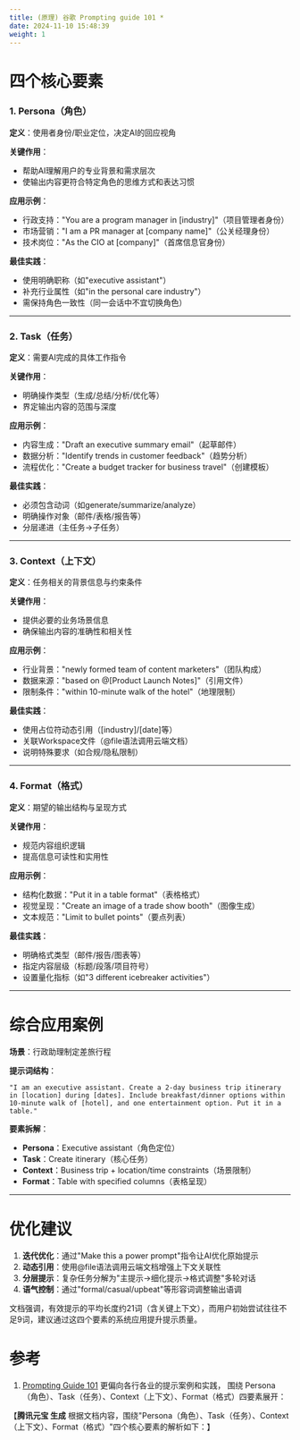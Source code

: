 ```yaml
---
title: (原理) 谷歌 Prompting guide 101 *
date: 2024-11-10 15:48:39
weight: 1 
---
```




# 四个核心要素
### **1. Persona（角色）**

**定义**：使用者身份/职业定位，决定AI的回应视角

**关键作用**：

- 帮助AI理解用户的专业背景和需求层次
- 使输出内容更符合特定角色的思维方式和表达习惯

**应用示例**：

- 行政支持："You are a program manager in [industry]"（项目管理者身份）
- 市场营销："I am a PR manager at [company name]"（公关经理身份）
- 技术岗位："As the CIO at [company]"（首席信息官身份）

**最佳实践**：

- 使用明确职称（如"executive assistant"）
- 补充行业属性（如"in the personal care industry"）
- 需保持角色一致性（同一会话中不宜切换角色）

---

### **2. Task（任务）**

**定义**：需要AI完成的具体工作指令

**关键作用**：

- 明确操作类型（生成/总结/分析/优化等）
- 界定输出内容的范围与深度

**应用示例**：

- 内容生成："Draft an executive summary email"（起草邮件）
- 数据分析："Identify trends in customer feedback"（趋势分析）
- 流程优化："Create a budget tracker for business travel"（创建模板）

**最佳实践**：

- 必须包含动词（如generate/summarize/analyze）
- 明确操作对象（邮件/表格/报告等）
- 分层递进（主任务→子任务）

---

### **3. Context（上下文）**

**定义**：任务相关的背景信息与约束条件

**关键作用**：

- 提供必要的业务场景信息
- 确保输出内容的准确性和相关性

**应用示例**：

- 行业背景："newly formed team of content marketers"（团队构成）
- 数据来源："based on @[Product Launch Notes]"（引用文件）
- 限制条件："within 10-minute walk of the hotel"（地理限制）

**最佳实践**：

- 使用占位符动态引用（[industry]/[date]等）
- 关联Workspace文件（@file语法调用云端文档）
- 说明特殊要求（如合规/隐私限制）

---

### **4. Format（格式）**

**定义**：期望的输出结构与呈现方式

**关键作用**：

- 规范内容组织逻辑
- 提高信息可读性和实用性

**应用示例**：

- 结构化数据："Put it in a table format"（表格格式）
- 视觉呈现："Create an image of a trade show booth"（图像生成）
- 文本规范："Limit to bullet points"（要点列表）

**最佳实践**：

- 明确格式类型（邮件/报告/图表等）
- 指定内容层级（标题/段落/项目符号）
- 设置量化指标（如"3 different icebreaker activities"）

---

# **综合应用案例**

**场景**：行政助理制定差旅行程

**提示词结构**：

`"I am an executive assistant. Create a 2-day business trip itinerary in [location] during [dates]. Include breakfast/dinner options within 10-minute walk of [hotel], and one entertainment option. Put it in a table."`

**要素拆解**：

- **Persona**：Executive assistant（角色定位）
- **Task**：Create itinerary（核心任务）
- **Context**：Business trip + location/time constraints（场景限制）
- **Format**：Table with specified columns（表格呈现）

---

# **优化建议**

1. **迭代优化**：通过"Make this a power prompt"指令让AI优化原始提示
2. **动态引用**：使用@file语法调用云端文档增强上下文关联性
3. **分层提示**：复杂任务分解为"主提示→细化提示→格式调整"多轮对话
4. **语气控制**：通过"formal/casual/upbeat"等形容词调整输出语调

文档强调，有效提示的平均长度约21词（含关键上下文），而用户初始尝试往往不足9词，建议通过这四个要素的系统应用提升提示质量。



# 参考
1. [Prompting Guide 101](https://services.google.com/fh/files/misc/gemini-for-google-workspace-prompting-guide-101.pdf)
   更偏向各行各业的提示案例和实践，
   围绕 Persona（角色）、Task（任务）、Context（上下文）、Format（格式）四要素展开：
   

【**腾讯元宝 生成**
根据文档内容，围绕"Persona（角色）、Task（任务）、Context（上下文）、Format（格式）"四个核心要素的解析如下：】